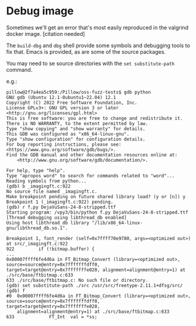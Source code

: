 # Debug image

Sometimes we'll get an error that's most easily reproduced in the
valgrind docker image. [citation needed]

The `build-dbg` and `dbg` shell provide some symbols and debugging
tools to fix that. Emacs is provided, as are some of the source packages.

You may need to se source directories with the `set substitute-path`
command.

e.g.:

```
pillow@2f7a4ea5c959:/Pillow/oss-fuzz-tests$ gdb python
GNU gdb (Ubuntu 12.1-0ubuntu1~22.04) 12.1
Copyright (C) 2022 Free Software Foundation, Inc.
License GPLv3+: GNU GPL version 3 or later <http://gnu.org/licenses/gpl.html>
This is free software: you are free to change and redistribute it.
There is NO WARRANTY, to the extent permitted by law.
Type "show copying" and "show warranty" for details.
This GDB was configured as "x86_64-linux-gnu".
Type "show configuration" for configuration details.
For bug reporting instructions, please see:
<https://www.gnu.org/software/gdb/bugs/>.
Find the GDB manual and other documentation resources online at:
    <http://www.gnu.org/software/gdb/documentation/>.

For help, type "help".
Type "apropos word" to search for commands related to "word"...
Reading symbols from python...
(gdb) b _imagingft.c:922
No source file named _imagingft.c.
Make breakpoint pending on future shared library load? (y or [n]) y
Breakpoint 1 (_imagingft.c:922) pending.
(gdb) r f.py DejaVuSans-24-8-stripped.ttf
Starting program: /vpy3/bin/python f.py DejaVuSans-24-8-stripped.ttf
[Thread debugging using libthread_db enabled]
Using host libthread_db library "/lib/x86_64-linux-gnu/libthread_db.so.1".

Breakpoint 1, font_render (self=0x7ffff70e9780, args=<optimized out>) at src/_imagingft.c:922
922         if (!bitmap.buffer) {
...
0x00007ffff6fe4d6a in FT_Bitmap_Convert (library=<optimized out>, source=source@entry=0x7fffffffdff0, target=target@entry=0x7fffffffe020, alignment=alignment@entry=1) at ./src/base/ftbitmap.c:633
633 ./src/base/ftbitmap.c: No such file or directory.
(gdb) set substitute-path ./src /usr/src/freetype-2.11.1+dfsg/src/
(gdb) f
#0  0x00007ffff6fe4d6a in FT_Bitmap_Convert (library=<optimized out>, source=source@entry=0x7fffffffdff0, target=target@entry=0x7fffffffe020,
    alignment=alignment@entry=1) at ./src/base/ftbitmap.c:633
633             FT_Int  val = *ss;

```

